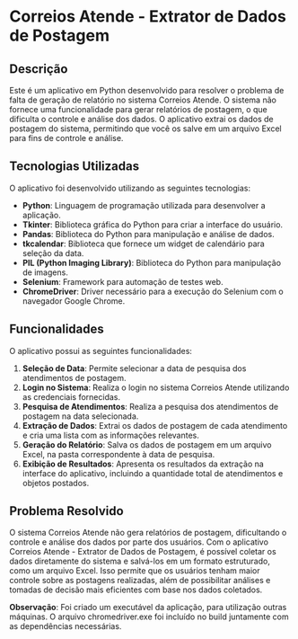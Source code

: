 # Correios Atende - Extrator de Dados de Postagem

## Descrição

Este é um aplicativo em Python desenvolvido para resolver o problema de falta de geração de relatório no sistema Correios Atende. O sistema não fornece uma funcionalidade para gerar relatórios de postagem, o que dificulta o controle e análise dos dados. O aplicativo extrai os dados de postagem do sistema, permitindo que você os salve em um arquivo Excel para fins de controle e análise.

## Tecnologias Utilizadas

O aplicativo foi desenvolvido utilizando as seguintes tecnologias:

- **Python**: Linguagem de programação utilizada para desenvolver a aplicação.
- **Tkinter**: Biblioteca gráfica do Python para criar a interface do usuário.
- **Pandas**: Biblioteca do Python para manipulação e análise de dados.
- **tkcalendar**: Biblioteca que fornece um widget de calendário para seleção da data.
- **PIL (Python Imaging Library)**: Biblioteca do Python para manipulação de imagens.
- **Selenium**: Framework para automação de testes web.
- **ChromeDriver**: Driver necessário para a execução do Selenium com o navegador Google Chrome.

## Funcionalidades

O aplicativo possui as seguintes funcionalidades:

1. **Seleção de Data**: Permite selecionar a data de pesquisa dos atendimentos de postagem.
2. **Login no Sistema**: Realiza o login no sistema Correios Atende utilizando as credenciais fornecidas.
3. **Pesquisa de Atendimentos**: Realiza a pesquisa dos atendimentos de postagem na data selecionada.
4. **Extração de Dados**: Extrai os dados de postagem de cada atendimento e cria uma lista com as informações relevantes.
5. **Geração do Relatório**: Salva os dados de postagem em um arquivo Excel, na pasta correspondente à data de pesquisa.
6. **Exibição de Resultados**: Apresenta os resultados da extração na interface do aplicativo, incluindo a quantidade total de atendimentos e objetos postados.

## Problema Resolvido

O sistema Correios Atende não gera relatórios de postagem, dificultando o controle e análise dos dados por parte dos usuários. Com o aplicativo Correios Atende - Extrator de Dados de Postagem, é possível coletar os dados diretamente do sistema e salvá-los em um formato estruturado, como um arquivo Excel. Isso permite que os usuários tenham maior controle sobre as postagens realizadas, além de possibilitar análises e tomadas de decisão mais eficientes com base nos dados coletados.


**Observação**: Foi criado um executável da aplicação, para utilização outras máquinas. O arquivo chromedriver.exe foi incluído no build juntamente com as dependências necessárias.
